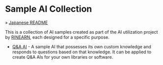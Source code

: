 # Sample AI Collection

&raquo; [Japanese README](./README_Japanese.md)

This is a collection of AI samples created as part of the AI utilization project by [RINEARN](https://www.rinearn.com/), each designed for a specific purpose.

* [Q&A AI](./q_and_a/README.md) - A sample AI that possesses its own custom knowledge and responds to questions based on that knowledge. It can be applied to create Q&A AIs for your own libraries or software.
